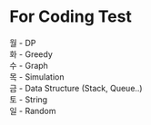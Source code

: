 # For Coding Test

월 - DP   
화 - Greedy   
수 - Graph   
목 - Simulation   
금 - Data Structure (Stack, Queue..)   
토 - String   
일 - Random   



